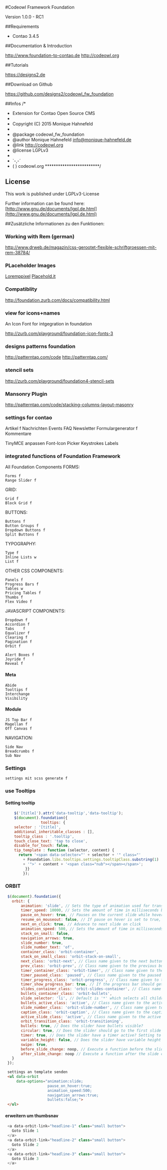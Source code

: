 #Codeowl Framework Foundation

Version 1.0.0 - RC1

##Requirements

- Contao 3.4.5

##Documentation & Introduction

  http://www.foundation-to-contao.de
  http://codeowl.org
  
##Tutorials 

  https://designs2.de
  
##Download on Github

  https://github.com/designs2/codeowl_fw_foundation

  
##Infos
/* 
 * Extension for Contao Open Source CMS
 *
 * Copyright (C) 2015 Monique Hahnefeld
 *
 * @package codeowl_fw_foundation
 * @author  Monique Hahnefeld <info@monique-hahnefeld.de>
 * @link    http://codeowl.org
 * @license LGPLv3
 *
 * `-,-´
 *  ( )  codeowl.org
 *************************/

## License

This work is published under LGPLv3-License

Further information can be found here: 
[http://www.gnu.de/documents/lgpl.de.html](http://www.gnu.de/documents/lgpl.de.html)

##Zusätzliche Informationen zu den Funktionen:


### Working with Rem (german)
http://www.drweb.de/magazin/css-gerootet-flexible-schriftgroessen-mit-rem-38784/

### PLaceholder Images

[Loremppixel](http://lorempixel.com/800/800/cats/designs2/)
[Placehold.it](http://placehold.it/)

### Compatiblity
http://foundation.zurb.com/docs/compatibility.html

### view for icons+names

An Icon Font for intgegration in foundation

http://zurb.com/playground/foundation-icon-fonts-3


### designs patterns foundation
http://patterntap.com/code
http://patterntap.com/

### stencil sets 
http://zurb.com/playground/foundation4-stencil-sets

### Mansonry Plugin 
http://patterntap.com/code/stacking-columns-layout-masonry

### settings for contao
Artikel f
Nachrichten
Events
FAQ
Newsletter
Formulargenerator f
Kommentare

TinyMCE anpassen
Font-Icon Picker
Keystrokes
Labels


### integrated functions of Foundation Framework


All Foundation Components
FORMS:

	Forms f
	Range Slider f 
 
GRID:

	Grid f
	Block Grid f

BUTTONS:

	Buttons f
	Button Groups f
	Dropdown Buttons f
	Split Buttons f

 
TYPOGRAPHY:

	Type f
	Inline Lists w
	List f

OTHER CSS COMPONENTS:

	Panels f
	Progress Bars f
	Tables w
	Pricing Tables f
	Thumbs f
	Flex Video f
 
JAVASCRIPT COMPONENTS:

 
	Dropdown f
	Accordion f
	Tabs	f
	Equalizer f
	Clearing f
	Pagination f
	Orbit f
	
	Alert Boxes f
	Joyride f
	Reveal f
 
#### Meta
 
	Abide
	Tooltips f 
	Interchange
	Visibility

#### Module 

	JS Top Bar f
	Magellan f
	Off Canvas f
  
 NAVIGATION:
  
	Side Nav 
	Breadcrumbs f
	Sub Nav
 
 
### Settings
 
	settings mit scss generate f
 
### use Tooltips
 
#### Setting tooltip
```javascript
    $('[title]').attr('data-tooltip','data-tooltip');
	$(document).foundation({
  				tooltips: {
    selector : '[title]',
    additional_inheritable_classes : [],
    tooltip_class : '.tooltip',
    touch_close_text: 'tap to close',
    disable_for_touch: false,
    tip_template : function (selector, content) {
      return '<span data-selector="' + selector + '" class="'
        + Foundation.libs.tooltips.settings.tooltipClass.substring(1)
        + '">' + content + '<span class="nub"></span></span>';
   		 }}
  		});
```
### ORBIT
```javascript
 $(document).foundation({
   orbit: {
       animation: 'slide', // Sets the type of animation used for transitioning between slides, can also be 'fade'
       timer_speed: 10000, // Sets the amount of time in milliseconds before transitioning a slide
       pause_on_hover: true, // Pauses on the current slide while hovering
       resume_on_mouseout: false, // If pause on hover is set to true, this setting resumes playback after mousing out of slide
       next_on_click: true, // Advance to next slide on click
       animation_speed: 500, // Sets the amount of time in milliseconds the transition between slides will last
       stack_on_small: false,
       navigation_arrows: true,
       slide_number: true,
       slide_number_text: 'of',
       container_class: 'orbit-container',
       stack_on_small_class: 'orbit-stack-on-small',
       next_class: 'orbit-next', // Class name given to the next button
       prev_class: 'orbit-prev', // Class name given to the previous button
       timer_container_class: 'orbit-timer', // Class name given to the timer
       timer_paused_class: 'paused', // Class name given to the paused button
       timer_progress_class: 'orbit-progress', // Class name given to the progress bar
       timer_show_progress_bar: true, // If the progress bar should get shown (false skips computation)
       slides_container_class: 'orbit-slides-container', // Class name given to the
       bullets_container_class: 'orbit-bullets',
       slide_selector: 'li', // Default is '*' which selects all children under the container
       bullets_active_class: 'active', // Class name given to the active bullet
       slide_number_class: 'orbit-slide-number', // Class name given to the slide number
       caption_class: 'orbit-caption', // Class name given to the caption
       active_slide_class: 'active', // Class name given to the active slide
       orbit_transition_class: 'orbit-transitioning',
       bullets: true, // Does the slider have bullets visible?
       circular: true, // Does the slider should go to the first slide after showing the last?
       timer: true, // Does the slider have a timer active? Setting to false disables the timer.
       variable_height: false, // Does the slider have variable height content?
       swipe: true,
       before_slide_change: noop, // Execute a function before the slide changes
       after_slide_change: noop // Execute a function after the slide changes
   }
 });
```
```html
 settings an template senden
 <ul data-orbit
     data-options="animation:slide;
                   pause_on_hover:true;
                   animation_speed:500;
                   navigation_arrows:true;
                   bullets:false;">
 </ul>
 ```
#### erweitern um thumbsnav

```javascript
 <a data-orbit-link="headline-1" class="small button">
   Goto Slide 1
 </a>
 <a data-orbit-link="headline-2" class="small button">
   Goto Slide 2
 </a>
 <a data-orbit-link="headline-3" class="small button">
   Goto Slide 3
 </a>
```
